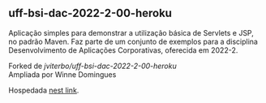 ## uff-bsi-dac-2022-2-00-heroku
Aplicação simples para demonstrar a utilização básica de Servlets e JSP, no padrão Maven. Faz parte de um conjunto de exemplos para a disciplina Desenvolvimento de Aplicações Corporativas, oferecida em 2022-2.

Forked de _jviterbo/uff-bsi-dac-2022-2-00-heroku_  
Ampliada por Winne Domingues

Hospedada [nest link](http://uff-bsi-dac-2022-wd.herokuapp.com/). 
